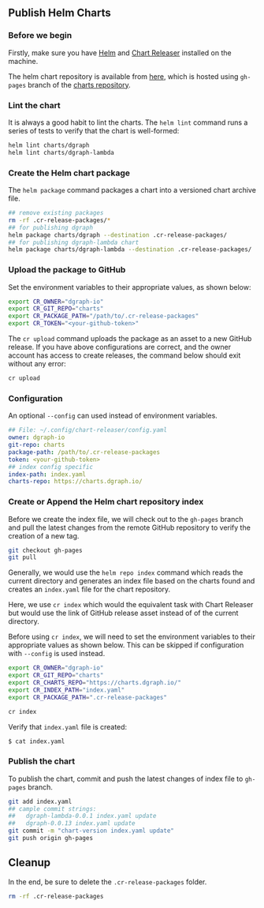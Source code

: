 ## Publish Helm Charts

### Before we begin

Firstly, make sure you have [Helm](https://github.com/helm/helm/releases) and [Chart Releaser](https://github.com/helm/chart-releaser/releases) installed on the machine.

The helm chart repository is available from [here](https://charts.dgraph.io/), which is hosted using
`gh-pages` branch of the [charts repository](https://github.com/dgraph-io/charts).

### Lint the chart

It is always a good habit to lint the charts. The `helm lint` command runs a series of tests
to verify that the chart is well-formed:

```bash
helm lint charts/dgraph
helm lint charts/dgraph-lambda
```

### Create the Helm chart package

The `helm package` command packages a chart into a versioned chart archive file.

```bash
## remove existing packages
rm -rf .cr-release-packages/*
## for publishing dgraph
helm package charts/dgraph --destination .cr-release-packages/
## for publishing dgraph-lambda chart
helm package charts/dgraph-lambda --destination .cr-release-packages/
```

### Upload the package to GitHub

Set the environment variables to their appropriate values, as shown below:

```bash
export CR_OWNER="dgraph-io"
export CR_GIT_REPO="charts"
export CR_PACKAGE_PATH="/path/to/.cr-release-packages"
export CR_TOKEN="<your-github-token>"
```

The `cr upload` command uploads the package as an asset to a new GitHub release.
If you have above configurations are correct, and the owner account has access to create
releases, the command below should exit without any error:

```bash
cr upload
```

### Configuration

An optional `--config` can used instead of environment variables.

```yaml
## File: ~/.config/chart-releaser/config.yaml
owner: dgraph-io
git-repo: charts
package-path: /path/to/.cr-release-packages
token: <your-github-token>
## index config specific
index-path: index.yaml
charts-repo: https://charts.dgraph.io/
```

### Create or Append the Helm chart repository index

Before we create the index file, we will check out to the `gh-pages` branch and pull the latest
changes from the remote GitHub repository to verify the creation of a new tag.

```bash
git checkout gh-pages
git pull
```

Generally, we would use the `helm repo index` command which reads the current directory and generates
an index file based on the charts found and creates an `index.yaml` file for the chart repository.

Here, we use `cr index` which would the equivalent task with Chart Releaser but would use the link
of GitHub release asset instead of of the current directory.

Before using `cr index`, we will need to set the environment variables to their appropriate values as shown below.  This can be skipped if configuration with `--config` is used instead.

```bash
export CR_OWNER="dgraph-io"
export CR_GIT_REPO="charts"
export CR_CHARTS_REPO="https://charts.dgraph.io/"
export CR_INDEX_PATH="index.yaml"
export CR_PACKAGE_PATH=".cr-release-packages"
```

```bash
cr index
```

Verify that `index.yaml` file is created:

```bash
$ cat index.yaml
```

### Publish the chart

To publish the chart, commit and push the latest changes of index file to `gh-pages` branch.

```bash
git add index.yaml
## cample commit strings:
##   dgraph-lambda-0.0.1 index.yaml update
##   dgraph-0.0.13 index.yaml update
git commit -m "chart-version index.yaml update"
git push origin gh-pages
```

## Cleanup

In the end, be sure to delete the `.cr-release-packages` folder.

```bash
rm -rf .cr-release-packages
```
